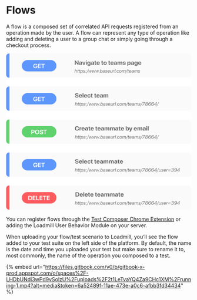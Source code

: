 # Flows

A flow is a composed set of correlated API requests registered from an operation made by the user. A flow can represent any type of operation like adding and deleting a user to a group chat or simply going through a checkout process.

![](../../../.gitbook/assets/api-flow-operation.png)

You can register flows through the [Test Composer Chrome Extension](broken-reference) or adding the Loadmill User Behavior Module on your server.&#x20;

When uploading your flow/test scenario to Loadmill, you’ll see the flow added to your test suite on the left side of the platform. By default, the name is the date and time you uploaded your test but make sure to rename it to, most commonly, the name of the operation you composed to a test.

{% embed url="https://files.gitbook.com/v0/b/gitbook-x-prod.appspot.com/o/spaces%2F-LHDbUNdi3wPd9vSolzU%2Fuploads%2F2t1LeTvaYQ4Za9CHc1XM%2Frunning-1.mp4?alt=media&token=6a52489f-11ae-473e-a0c6-afbb3fd34434" %}



